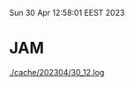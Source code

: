 Sun 30 Apr 12:58:01 EEST 2023
# JAM
<a href='./cache/202304/30_12.log'>./cache/202304/30_12.log</a>
